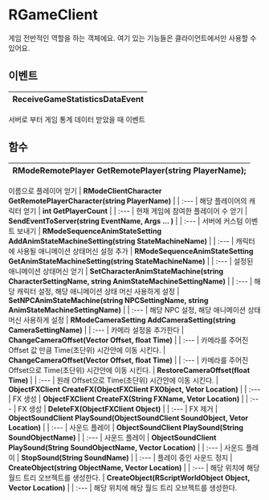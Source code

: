 # **RGameClient**

게임 전반적인 역할을 하는 객체에요. 여기 있는 기능들은 클라이언트에서만 사용할 수 있어요. 
## **이벤트**

| **ReceiveGameStatisticsDataEvent** |
| :--- |
서버로 부터 게임 통계 데이터 받았을 때 이벤트 
## **함수**

| **RModeRemotePlayer GetRemotePlayer(string PlayerName);** |
| :--- |
이름으로 플레이어 얻기 
| **RModeClientCharacter GetRemotePlayerCharacter(string PlayerName)** |
| :--- |
해당 플레이어의 캐릭터 얻기 
| **int GetPlayerCount** |
| :--- |
현재 게임에 참여한 플레이어 수 얻기 
| **SendEventToServer(string EventName, Args ... )** |
| :--- |
서버에 커스텀 이벤트 보내기 
| **RModeSequenceAnimStateSetting AddAnimStateMachineSetting(string StateMachineName)** |
| :--- |
캐릭터에 사용될 애니메이션 상태머신 설정 추가 
| **RModeSequenceAnimStateSetting GetAnimStateMachineSetting(string StateMachineName)** |
| :--- |
설정된 애니메이션 상태머신 얻기 
| **SetCharacterAnimStateMachine(string CharacterSettingName, string AnimStateMachineSettingName)** |
| :--- |
해당 캐릭터 설정, 해당 애니메이션 상태 머신 사용하게 설정 
| **SetNPCAnimStateMachine(string NPCSettingName, string AnimStateMachineSettingName)** |
| :--- |
해당 NPC 설정, 해당 애니메이션 상태 머신 사용하게 설정 
| **RModeCameraSetting AddCameraSetting(string CameraSettingName)** |
| :--- |
카메라 설정을 추가한다 
| **ChangeCameraOffset(Vector Offset, float Time)** |
| :--- |
카메라를 주어진 Offset 값 만큼 Time(초단위) 시간안에 이동 시킨다. 
| **ChangeCameraOffset(Vector Offset, float Time)** |
| :--- |
카메라를 주어진 Offset으로 Time(초단위) 시간안에 이동 시킨다. 
| **RestoreCameraOffset(float Time)** |
| :--- |
원래 Offset으로 Time(초단위) 시간안에 이동 시킨다. 
| **ObjectFXClient CreateFX(ObjectFXClient FXObject, Vetor Location)** |
| :--- |
FX 생성 
| **ObjectFXClient CreateFX(String FXName, Vetor Location)** |
| :--- |
FX 생성 
| **DeleteFX(ObjectFXClient Object)** |
| :--- |
FX 제거 
| **ObjectSoundClient PlaySound(ObjectSoundClient SoundObject, Vetor Location)** |
| :--- |
사운드 플레이 
| **ObjectSoundClient PlaySound(String SoundObjectName)** |
| :--- |
사운드 플레이 
| **ObjectSoundClient PlaySound(String SoundObjectName, Vector Location)** |
| :--- |
사운드 플레이 
| **StopSound(String SoundName)** |
| :--- |
플레이 중인 사운드 정지 
| **CreateObject(string ObjectName, Vector Location)** |
| :--- |
해당 위치에 해당 월드 트리 오브젝트를 생성한다. 
| **CreateObject(RScriptWorldObject Object, Vector Location)** |
| :--- |
해당 위치에 해당 월드 트리 오브젝트를 생성한다. 
